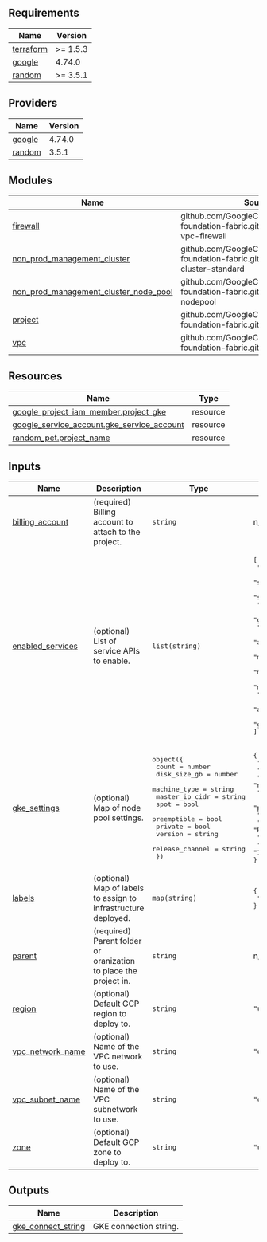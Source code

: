 ## Requirements

| Name | Version |
|------|---------|
| <a name="requirement_terraform"></a> [terraform](#requirement\_terraform) | >= 1.5.3 |
| <a name="requirement_google"></a> [google](#requirement\_google) | 4.74.0 |
| <a name="requirement_random"></a> [random](#requirement\_random) | >= 3.5.1 |

## Providers

| Name | Version |
|------|---------|
| <a name="provider_google"></a> [google](#provider\_google) | 4.74.0 |
| <a name="provider_random"></a> [random](#provider\_random) | 3.5.1 |

## Modules

| Name | Source | Version |
|------|--------|---------|
| <a name="module_firewall"></a> [firewall](#module\_firewall) | github.com/GoogleCloudPlatform/cloud-foundation-fabric.git//modules/net-vpc-firewall | v24.0.0 |
| <a name="module_non_prod_management_cluster"></a> [non\_prod\_management\_cluster](#module\_non\_prod\_management\_cluster) | github.com/GoogleCloudPlatform/cloud-foundation-fabric.git//modules/gke-cluster-standard | v24.0.0 |
| <a name="module_non_prod_management_cluster_node_pool"></a> [non\_prod\_management\_cluster\_node\_pool](#module\_non\_prod\_management\_cluster\_node\_pool) | github.com/GoogleCloudPlatform/cloud-foundation-fabric.git//modules/gke-nodepool | v24.0.0 |
| <a name="module_project"></a> [project](#module\_project) | github.com/GoogleCloudPlatform/cloud-foundation-fabric.git//modules/project | v24.0.0 |
| <a name="module_vpc"></a> [vpc](#module\_vpc) | github.com/GoogleCloudPlatform/cloud-foundation-fabric.git//modules/net-vpc | v24.0.0 |

## Resources

| Name | Type |
|------|------|
| [google_project_iam_member.project_gke](https://registry.terraform.io/providers/hashicorp/google/4.74.0/docs/resources/project_iam_member) | resource |
| [google_service_account.gke_service_account](https://registry.terraform.io/providers/hashicorp/google/4.74.0/docs/resources/service_account) | resource |
| [random_pet.project_name](https://registry.terraform.io/providers/hashicorp/random/latest/docs/resources/pet) | resource |

## Inputs

| Name | Description | Type | Default | Required |
|------|-------------|------|---------|:--------:|
| <a name="input_billing_account"></a> [billing\_account](#input\_billing\_account) | (required) Billing account to attach to the project. | `string` | n/a | yes |
| <a name="input_enabled_services"></a> [enabled\_services](#input\_enabled\_services) | (optional) List of service APIs to enable. | `list(string)` | <pre>[<br>  "container.googleapis.com",<br>  "stackdriver.googleapis.com",<br>  "servicenetworking.googleapis.com",<br>  "gkehub.googleapis.com",<br>  "gkeconnect.googleapis.com",<br>  "gkebackup.googleapis.com",<br>  "anthosconfigmanagement.googleapis.com",<br>  "multiclusteringress.googleapis.com",<br>  "multiclusterservicediscovery.googleapis.com",<br>  "mesh.googleapis.com",<br>  "redis.googleapis.com",<br>  "anthos.googleapis.com",<br>  "gkemulticloud.googleapis.com"<br>]</pre> | no |
| <a name="input_gke_settings"></a> [gke\_settings](#input\_gke\_settings) | (optional) Map of node pool settings. | <pre>object({<br>    count           = number<br>    disk_size_gb    = number<br>    machine_type    = string<br>    master_ip_cidr  = string<br>    spot            = bool<br>    preemptible     = bool<br>    private         = bool<br>    version         = string<br>    release_channel = string<br>  })</pre> | <pre>{<br>  "count": 3,<br>  "disk_size_gb": 10,<br>  "machine_type": "n2-standard-4",<br>  "master_ip_cidr": "192.168.0.0/28",<br>  "preemptible": true,<br>  "private": false,<br>  "release_channel": "RAPID",<br>  "spot": true,<br>  "version": "1.27.2-gke.2100"<br>}</pre> | no |
| <a name="input_labels"></a> [labels](#input\_labels) | (optional) Map of labels to assign to infrastructure deployed. | `map(string)` | <pre>{<br>  "environment": "non-production"<br>}</pre> | no |
| <a name="input_parent"></a> [parent](#input\_parent) | (required) Parent folder or oranization to place the project in. | `string` | n/a | yes |
| <a name="input_region"></a> [region](#input\_region) | (optional) Default GCP region to deploy to. | `string` | `"us-central1"` | no |
| <a name="input_vpc_network_name"></a> [vpc\_network\_name](#input\_vpc\_network\_name) | (optional) Name of the VPC network to use. | `string` | `"default"` | no |
| <a name="input_vpc_subnet_name"></a> [vpc\_subnet\_name](#input\_vpc\_subnet\_name) | (optional) Name of the VPC subnetwork to use. | `string` | `"default"` | no |
| <a name="input_zone"></a> [zone](#input\_zone) | (optional) Default GCP zone to deploy to. | `string` | `"us-central1-a"` | no |

## Outputs

| Name | Description |
|------|-------------|
| <a name="output_gke_connect_string"></a> [gke\_connect\_string](#output\_gke\_connect\_string) | GKE connection string. |

